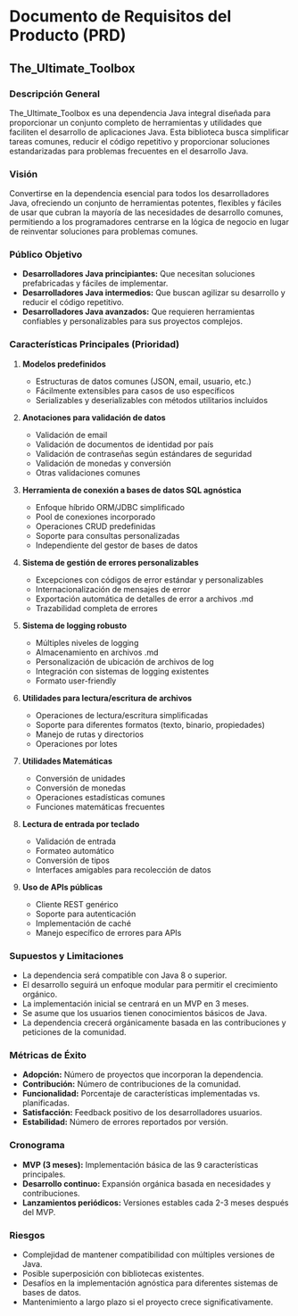 # Documento de Requisitos del Producto (PRD)

## The_Ultimate_Toolbox

### Descripción General
The_Ultimate_Toolbox es una dependencia Java integral diseñada para proporcionar un conjunto completo de herramientas y utilidades que faciliten el desarrollo de aplicaciones Java. Esta biblioteca busca simplificar tareas comunes, reducir el código repetitivo y proporcionar soluciones estandarizadas para problemas frecuentes en el desarrollo Java.

### Visión
Convertirse en la dependencia esencial para todos los desarrolladores Java, ofreciendo un conjunto de herramientas potentes, flexibles y fáciles de usar que cubran la mayoría de las necesidades de desarrollo comunes, permitiendo a los programadores centrarse en la lógica de negocio en lugar de reinventar soluciones para problemas comunes.

### Público Objetivo
- **Desarrolladores Java principiantes:** Que necesitan soluciones prefabricadas y fáciles de implementar.
- **Desarrolladores Java intermedios:** Que buscan agilizar su desarrollo y reducir el código repetitivo.
- **Desarrolladores Java avanzados:** Que requieren herramientas confiables y personalizables para sus proyectos complejos.

### Características Principales (Prioridad)

1. **Modelos predefinidos**
   - Estructuras de datos comunes (JSON, email, usuario, etc.)
   - Fácilmente extensibles para casos de uso específicos
   - Serializables y deserializables con métodos utilitarios incluidos

2. **Anotaciones para validación de datos**
   - Validación de email
   - Validación de documentos de identidad por país
   - Validación de contraseñas según estándares de seguridad
   - Validación de monedas y conversión
   - Otras validaciones comunes

3. **Herramienta de conexión a bases de datos SQL agnóstica**
   - Enfoque híbrido ORM/JDBC simplificado
   - Pool de conexiones incorporado
   - Operaciones CRUD predefinidas
   - Soporte para consultas personalizadas
   - Independiente del gestor de bases de datos

4. **Sistema de gestión de errores personalizables**
   - Excepciones con códigos de error estándar y personalizables
   - Internacionalización de mensajes de error
   - Exportación automática de detalles de error a archivos .md
   - Trazabilidad completa de errores

5. **Sistema de logging robusto**
   - Múltiples niveles de logging
   - Almacenamiento en archivos .md
   - Personalización de ubicación de archivos de log
   - Integración con sistemas de logging existentes
   - Formato user-friendly

6. **Utilidades para lectura/escritura de archivos**
   - Operaciones de lectura/escritura simplificadas
   - Soporte para diferentes formatos (texto, binario, propiedades)
   - Manejo de rutas y directorios
   - Operaciones por lotes

7. **Utilidades Matemáticas**
   - Conversión de unidades
   - Conversión de monedas
   - Operaciones estadísticas comunes
   - Funciones matemáticas frecuentes

8. **Lectura de entrada por teclado**
   - Validación de entrada
   - Formateo automático
   - Conversión de tipos
   - Interfaces amigables para recolección de datos

9. **Uso de APIs públicas**
   - Cliente REST genérico
   - Soporte para autenticación
   - Implementación de caché
   - Manejo específico de errores para APIs

### Supuestos y Limitaciones

- La dependencia será compatible con Java 8 o superior.
- El desarrollo seguirá un enfoque modular para permitir el crecimiento orgánico.
- La implementación inicial se centrará en un MVP en 3 meses.
- Se asume que los usuarios tienen conocimientos básicos de Java.
- La dependencia crecerá orgánicamente basada en las contribuciones y peticiones de la comunidad.

### Métricas de Éxito

- **Adopción:** Número de proyectos que incorporan la dependencia.
- **Contribución:** Número de contribuciones de la comunidad.
- **Funcionalidad:** Porcentaje de características implementadas vs. planificadas.
- **Satisfacción:** Feedback positivo de los desarrolladores usuarios.
- **Estabilidad:** Número de errores reportados por versión.

### Cronograma

- **MVP (3 meses):** Implementación básica de las 9 características principales.
- **Desarrollo continuo:** Expansión orgánica basada en necesidades y contribuciones.
- **Lanzamientos periódicos:** Versiones estables cada 2-3 meses después del MVP.

### Riesgos

- Complejidad de mantener compatibilidad con múltiples versiones de Java.
- Posible superposición con bibliotecas existentes.
- Desafíos en la implementación agnóstica para diferentes sistemas de bases de datos.
- Mantenimiento a largo plazo si el proyecto crece significativamente.
